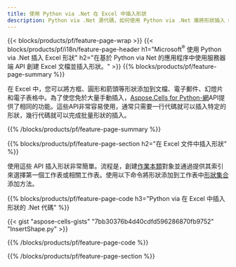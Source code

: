 ```yaml
---
title: 使用 Python via .Net 在 Excel 中插入形狀
description: Python via .Net 源代碼，如何使用 Python via .Net 庫將形狀插入 Microsoft Excel 文件。
---
```

{{< blocks/products/pf/feature-page-wrap >}}
{{< blocks/products/pf/i18n/feature-page-header h1="Microsoft<sup>&reg;</sup> 使用 Python via .Net 插入 Excel 形狀" h2="在基於 Python via Net 的應用程序中使用服務器端 API 創建 Excel 文檔並插入形狀。" >}}
{{% blocks/products/pf/feature-page-summary %}}

在 Excel 中，您可以將方框、圓形和箭頭等形狀添加到文檔、電子郵件、幻燈片和電子表格中。為了使您免於大量手動插入，[Aspose.Cells for Python-網](https://releases.aspose.com/cells/python-net)API提供了相同的功能。這些API非常容易使用，通常只需要一行代碼就可以插入特定的形狀，幾行代碼就可以完成批量形狀的插入。

{{% /blocks/products/pf/feature-page-summary %}}

{{% blocks/products/pf/feature-page-section h2="在 Excel 文件中插入形狀" %}}

使用這些 API 插入形狀非常簡單。流程是，創建[作業本類](https://reference.aspose.com/cells/python-net/aspose.cells/workbook/)對象並通過提供其索引來選擇第一個工作表或相關工作表。使用以下命令將形狀添加到工作表中[形狀集合](https://reference.aspose.com/cells/python-net/aspose.cells.drawing/shapecollection/)添加方法。

{{% blocks/products/pf/feature-page-code h3="Python via 在 Excel 中插入形狀的 .Net 代碼" %}}

{{< gist "aspose-cells-gists" "7bb30376b4d40cdfd596286870fb9752" "InsertShape.py" >}}

{{% /blocks/products/pf/feature-page-code %}}

{{% /blocks/products/pf/feature-page-section %}}
